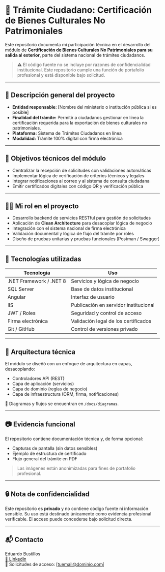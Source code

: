 # 📄 Trámite Ciudadano: Certificación de Bienes Culturales No Patrimoniales

Este repositorio documenta mi participación técnica en el desarrollo del módulo de **Certificación de Bienes Culturales No Patrimoniales para su salida al exterior**, parte del sistema nacional de trámites ciudadanos.

> ⚠️ El código fuente no se incluye por razones de confidencialidad institucional. Este repositorio cumple una función de portafolio profesional y está disponible bajo solicitud.

---

## 🧠 Descripción general del proyecto

- **Entidad responsable:** [Nombre del ministerio o institución pública si es posible]
- **Finalidad del trámite:** Permitir a ciudadanos gestionar en línea la certificación requerida para la exportación de bienes culturales no patrimoniales.
- **Plataforma:** Sistema de Trámites Ciudadanos en línea
- **Modalidad:** Trámite 100% digital con firma electrónica

---

## 🎯 Objetivos técnicos del módulo

- Centralizar la recepción de solicitudes con validaciones automáticas
- Implementar lógica de verificación de criterios técnicos y legales
- Integrar notificaciones al correo y al sistema de consulta ciudadana
- Emitir certificados digitales con código QR y verificación pública

---

## 👨‍💻 Mi rol en el proyecto

- Desarrollo backend de servicios RESTful para gestión de solicitudes
- Aplicación de **Clean Architecture** para desacoplar lógica de negocio
- Integración con el sistema nacional de firma electrónica
- Validación documental y lógica de flujo del trámite por roles
- Diseño de pruebas unitarias y pruebas funcionales (Postman / Swagger)

---

## 🧰 Tecnologías utilizadas

| Tecnología         | Uso                                |
|--------------------|-------------------------------------|
| .NET Framework / .NET 8 | Servicios y lógica de negocio     |
| SQL Server         | Base de datos institucional         |
| Angular            | Interfaz de usuario                 |
| IIS                | Publicación en servidor institucional |
| JWT / Roles        | Seguridad y control de acceso       |
| Firma electrónica  | Validación legal de los certificados |
| Git / GitHub       | Control de versiones privado        |

---

## 📌 Arquitectura técnica

El módulo se diseñó con un enfoque de arquitectura en capas, desacoplando:

- Controladores API (REST)
- Capa de aplicación (servicios)
- Capa de dominio (reglas de negocio)
- Capa de infraestructura (ORM, firma, notificaciones)

📂 Diagramas y flujos se encuentran en `/docs/diagramas`.

---

## 📷 Evidencia funcional

El repositorio contiene documentación técnica y, de forma opcional:

- Capturas de pantalla (sin datos sensibles)
- Ejemplo de estructura de certificado
- Flujo general del trámite en PDF

> Las imágenes están anonimizadas para fines de portafolio profesional.

---

## 🔒 Nota de confidencialidad

Este repositorio es **privado** y no contiene código fuente ni información sensible. Su uso está destinado únicamente como evidencia profesional verificable. El acceso puede concederse bajo solicitud directa.

---

## 📬 Contacto

Eduardo Bustillos  
[💼 LinkedIn](https://linkedin.com/in/eduardobustillos)  
📧 Solicitudes de acceso: [tuemail@dominio.com]
